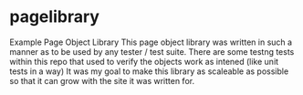# pagelibrary
Example Page Object Library
This page object library was written in such a manner as to be used by any tester / test suite. There are some testng
tests within this repo that used to verify the objects work as intened (like unit tests in a way) 
It was my goal to make this library as scaleable as possible so that it can grow with the site it was written for. 
